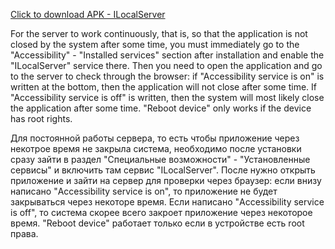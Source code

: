 [Click to download APK - ILocalServer](https://github.com/Aleksei-Demin/ILocalServer/raw/refs/heads/master/ILocalServer.apk)

For the server to work continuously, that is, so that the application is not closed by the system after some time, you must immediately go to the "Accessibility" - "Installed services" section after installation and enable the "ILocalServer" service there.
Then you need to open the application and go to the server to check through the browser: if "Accessibility service is on" is written at the bottom, then the application will not close after some time. If "Accessibility service is off" is written, then the system will most likely close the application after some time.
"Reboot device" only works if the device has root rights.

Для постоянной работы сервера, то есть чтобы приложение через некотрое время не закрыла система, необходимо после установки сразу зайти в раздел "Специальные возможности" - "Установленные сервисы" и включить там сервис "ILocalServer".
После нужно открыть приложение и зайти на сервер для проверки через браузер: если внизу написано "Accessibility service is on", то приложение не будет закрываться через некоторе время. Если написано "Accessibility service is off", то система скорее всего закроет приложение через некоторое время.
"Reboot device" работает только если в устройстве есть root права.
